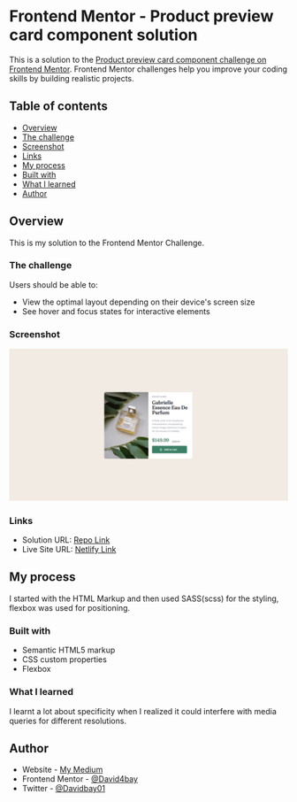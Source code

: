 # Frontend Mentor - Product preview card component solution

This is a solution to the [Product preview card component challenge on Frontend Mentor](https://www.frontendmentor.io/challenges/product-preview-card-component-GO7UmttRfa). Frontend Mentor challenges help you improve your coding skills by building realistic projects. 

## Table of contents

- [Overview](#overview)
- [The challenge](#the-challenge)
- [Screenshot](#screenshot)
- [Links](#links)
- [My process](#my-process)
- [Built with](#built-with)
- [What I learned](#what-i-learned)
- [Author](#author)

## Overview

This is my solution to the Frontend Mentor Challenge.

### The challenge

Users should be able to:

- View the optimal layout depending on their device's screen size
- See hover and focus states for interactive elements

### Screenshot

![Preview Card](./screenshot/Screenshot.PNG)

### Links

- Solution URL: [Repo Link](https://github.com/David4bay/Frontend-Mentor-Preview-Card-Solution)
- Live Site URL: [Netlify Link](https://dreamy-llama-fcda3a.netlify.app)

## My process

I started with the HTML Markup and then used SASS(scss) for the styling, flexbox was used for positioning.

### Built with

- Semantic HTML5 markup
- CSS custom properties
- Flexbox

### What I learned

I learnt a lot about specificity when I realized it could interfere with media queries for different resolutions.

## Author

- Website - [My Medium](https://davidbayode.medium.com)
- Frontend Mentor - [@David4bay](https://www.frontendmentor.io/profile/David4bay)
- Twitter - [@Davidbay01](https://www.twitter.com/davidbay01)

